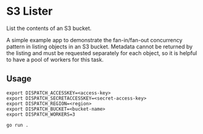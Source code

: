 # S3 Lister

List the contents of an S3 bucket.

A simple example app to demonstrate the fan-in/fan-out concurrency pattern in listing objects in an S3 bucket.
Metadata cannot be returned by the listing and must be requested separately for each object, 
so it is helpful to have a pool of workers for this task.

## Usage

```shell script
export DISPATCH_ACCESSKEY=<access-key>
export DISPATCH_SECRETACCESSKEY=<secret-access-key>
export DISPATCH_REGION=<region>
export DISPATCH_BUCKET=<bucket-name>
export DISPATCH_WORKERS=3

go run .
```
